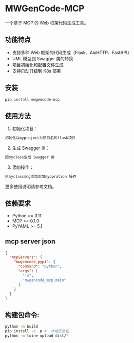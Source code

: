 # MWGenCode-MCP

一个基于 MCP 的 Web 框架代码生成工具。

## 功能特点

- 支持多种 Web 框架的代码生成（Flask、AioHTTP、FastAPI）
- UML 模型到 Swagger 类的转换
- 项目初始化和配置文件生成
- 支持自动升级到 K8s 部署

## 安装

```bash
pip install mwgencode-mcp
```

## 使用方法

1. 初始化项目：
```bash
初始化以myproject为项目名的flask项目
```

2. 生成 Swagger 类：
```bash
把myclass生成 Swagger 类
```

3. 添加操作：
```bash
给myclassmng添加添加myopration 操作
```

更多使用说明请参考文档。

## 依赖要求

- Python >= 3.11
- MCP >= 0.1.0
- PyYAML >= 5.1

## mcp server json
```json
{
  "mcpServers": {
    "mwgencode_pypi": {
      "command": "python",
      "args": [
        "-m",
        "mwgencode_mcp.main"
      ]
    }
  }
}
```

## 构建包命令:
```bash
python -m build
pip install -e .p #  本地安装包
python -m twine upload dist/*
```


